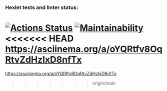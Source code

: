 ### Hexlet tests and linter status:
[![Actions Status](https://github.com/Happer56/frontend-project-44/actions/workflows/hexlet-check.yml/badge.svg)](https://github.com/Happer56/frontend-project-44/actions)
[![Maintainability](https://api.codeclimate.com/v1/badges/84e7e5cde54c6011121c/maintainability)](https://codeclimate.com/github/Happer56/frontend-project-44/maintainability)
<<<<<<< HEAD
https://asciinema.org/a/oYQRtfv8OqRtvZdHzIxD8nfTx
=======
https://asciinema.org/a/oYQRtfv8OqRtvZdHzIxD8nfTx
>>>>>>> origin/main
